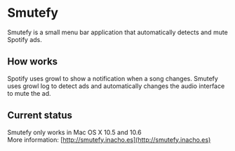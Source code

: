 # Smutefy

Smutefy is a small menu bar application that automatically detects and mute Spotify ads.

## How works

Spotify uses growl to show a notification when a song changes. Smutefy uses growl log to detect ads and automatically changes the audio interface to mute the ad.

## Current status

Smutefy only works in Mac OS X 10.5 and 10.6  
More information: [http://smutefy.inacho.es](http://smutefy.inacho.es)
